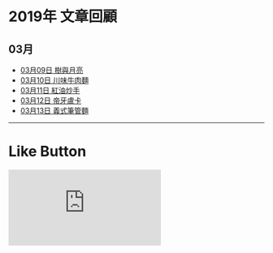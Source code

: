 # 2019年 文章回顧

## 03月
* [03月09日 樹與月亮](https://lazyteatime.github.io/2019/2019-03-09/2019-03-09 "樹與月亮")
* [03月10日 川味牛肉麵](https://lazyteatime.github.io/2019/2019-03-10/2019-03-10 "川味牛肉麵")
* [03月11日 紅油炒手](https://lazyteatime.github.io/2019/2019-03-11/2019-03-11 "紅油炒手")
* [03月12日 帝牙盧卡](https://lazyteatime.github.io/2019/2019-03-12/2019-03-12 "帝牙盧卡")
* [03月13日 義式筆管麵](https://lazyteatime.github.io/2019/2019-03-13/2019-03-13 "義式筆管麵")

* * *

# Like Button

  <iframe class="lc-margin-top-64 lc-margin-bottom-32 lc-mobile" data-v-b66e9a5a="" frameborder="0" src="https://button.like.co/in/embed/lazy_tea_time/button?referrer=https://lazyteatime.github.io/2019/2019&amp;type=wp"> </iframe>
